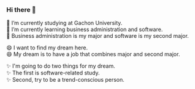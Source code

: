 ### Hi there 👋

<!--
**anjijj/anjijj** is a ✨ _special_ ✨ repository because its `README.md` (this file) appears on your GitHub profile.

Here are some ideas to get you started:

- 🔭 I’m currently working on ...
- 🌱 I’m currently learning ...
- 👯 I’m looking to collaborate on ...
- 🤔 I’m looking for help with ...
- 💬 Ask me about ...
- 📫 How to reach me: ...
- 😄 Pronouns: ...
- ⚡ Fun fact: ...
-->
🔭 I’m currently studying at Gachon University.<br>
🔭 I’m currently learning business administration and software.<br>
🔭 Business administration is my major and software is my second major.<p>
😄 I want to find my dream here.<br>
😄 My dream is to have a job that combines major and second major.<p>
✨ I'm going to do two things for my dream.<br>
✨ The first is software-related study.<br>
✨ Second, try to be a trend-conscious person.<br>
